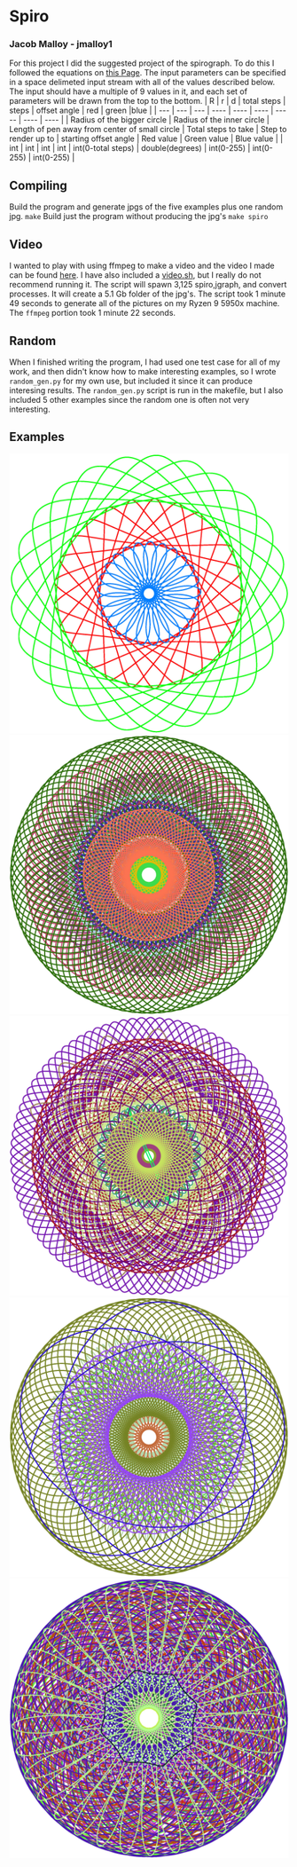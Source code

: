 # Spiro
### Jacob Malloy - jmalloy1
For this project I did the suggested project of the spirograph. To do this I followed the equations on [this Page](https://en.wikipedia.org/wiki/Hypotrochoid). The input parameters can be specified in a space delimeted input stream with all of the values described below. The input should have a multiple of 9 values in it, and each set of parameters will be drawn from the top to the bottom. 
| R | r | d | total steps | steps | offset angle | red | green |blue |
| --- | --- | --- | ---- | ---- | ---- | ----- | ---- | ---- |
| Radius of the bigger circle | Radius of the inner circle | Length of pen away from center of small circle | Total steps to take | Step to render up to | starting offset angle | Red value | Green value | Blue value |
| int | int | int | int | int(0-total steps) | double(degrees) | int(0-255) | int(0-255) | int(0-255) |
## Compiling
Build the program and generate jpgs of the five examples plus one random jpg.
`make`
Build just the program without producing the jpg's
`make spiro`
## Video
I wanted to play with using ffmpeg to make a video and the video I made can be found [here](https://youtu.be/gcawb_v6neg). I have also included a [video.sh](video.sh), but I really do not recommend running it. The script will spawn 3,125 spiro,jgraph, and convert processes. It will create a 5.1 Gb folder of the jpg's. The script took 1 minute 49 seconds to generate all of the pictures on my Ryzen 9 5950x machine. The `ffmpeg` portion took 1 minute 22 seconds. 
## Random
When I finished writing the program, I had used one test case for all of my work, and then didn't know how to make interesting examples, so I wrote `random_gen.py` for my own use, but included it since it can produce interesing results. The `random_gen.py` script is run in the makefile, but I also included 5 other examples since the random one is often not very interesting.
## Examples
![Image 1](image1.jpg)
![Image 2](image2.jpg)
![Image 3](image3.jpg)
![Image 4](image4.jpg)
![Image 5](image5.jpg)
